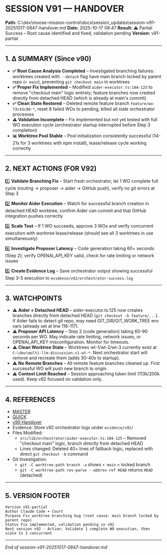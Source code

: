 # SESSION V91 — HANDOVER
**Path:** C:\dev\moose-mission-control\docs\session_updates\session-v91-20251017-0847-handover.md
**Date:** 2025-10-17 08:47
**Result:** ⚠️ Partial Success – Root cause identified and fixed, validation pending
**Version:** v91-partial

---

## 1. Δ SUMMARY (Since v90)

- **✅ Root Cause Analysis Completed** – Investigated branching failures: worktrees created with `--detach` flag have main branch locked by parent repo (`+ main`), preventing `git checkout main` in worktrees
- **✅ Proper Fix Implemented** – Modified `aider-executor.ts:104-125` to remove "checkout main" logic entirely; feature branches now created directly from detached HEAD (which is already at main's commit)
- **✅ Clean State Restored** – Deleted remote feature branch `feature/wo-73c43c90-*`, reset 8 failed WOs to pending, killed all stale orchestrator processes
- **⚠️ Validation Incomplete** – Fix implemented but not yet tested with full WO execution cycle (orchestrator startup interrupted before Step 3 completion)
- **📊 Worktree Pool Stable** – Pool initialization consistently successful (14-21s for 3 worktrees with npm install), lease/release cycle working correctly

---

## 2. NEXT ACTIONS (FOR V92)

1️⃣ **Validate Branching Fix** – Start fresh orchestrator, let 1 WO complete full cycle (routing → proposer → aider → GitHub push), verify no git errors at Step 3

2️⃣ **Monitor Aider Execution** – Watch for successful branch creation in detached HEAD worktree, confirm Aider can commit and that GitHub integration pushes correctly

3️⃣ **Scale Test** – If 1 WO succeeds, approve 3 WOs and verify concurrent execution with worktree lease/release (should see all 3 worktrees in use simultaneously)

4️⃣ **Investigate Proposer Latency** – Code generation taking 60+ seconds (Step 2); verify OPENAI_API_KEY valid, check for rate limiting or network issues

5️⃣ **Create Evidence Log** – Save orchestrator output showing successful Step 3-5 execution to `evidence/v92/orchestrator-success.log`

---

## 3. WATCHPOINTS

- ⚠️ **Aider + Detached HEAD** – aider-executor.ts:125 now creates branches directly from detached HEAD (`git checkout -b feature/...`). If Aider fails to detect git repo, may need GIT_DIR/GIT_WORK_TREE env vars (already set at line 116-117).
- ⚠️ **Proposer API Latency** – Step 2 (code generation) taking 60-90 seconds per WO. May indicate rate limiting, network issues, or OPENAI_API_KEY misconfiguration. Monitor for timeouts.
- ⚠️ **Clean Worktree State** – Worktrees wt-1/wt-2/wt-3 currently exist at `C:\dev\multi-llm-discussion-v1-wt-*`. Next orchestrator start will remove and recreate them (adds 30-40s to startup).
- ⚠️ **No Remote Branches** – All remote feature branches cleaned up. First successful WO will push new branch to origin.
- ⚠️ **Context Limit Reached** – Session approaching token limit (113k/200k used). Keep v92 focused on validation only.

---

## 4. REFERENCES

- [MASTER](C:\dev\moose-mission-control\docs\session_updates\SESSION_HANDOVER_MASTER.md)
- [QUICK](C:\dev\moose-mission-control\docs\session_updates\SESSION_START_QUICK.md)
- [v90 Handover](C:\dev\moose-mission-control\docs\session_updates\session-v90-20251017-0919-handover.md)
- Evidence: Store v92 orchestrator logs under `evidence/v92/`
- Files Modified:
  - `src/lib/orchestrator/aider-executor.ts:104-125` – Removed "checkout main" logic, branch directly from detached HEAD
  - Lines changed: Deleted 40+ lines of fallback logic, replaced with direct `git checkout -b` command
- Git Investigation:
  - `git -C worktree-path branch -a` shows `+ main` = locked branch
  - `git -C worktree-path rev-parse --abbrev-ref HEAD` returns `HEAD` (detached)

---

## 5. VERSION FOOTER
```
Version v91-partial
Author Claude Code + Court
Purpose Fix worktree branching bug (root cause: main branch locked by parent repo)
Status Fix implemented, validation pending in v92
Next session v92 - Action: Validate 1 complete WO execution, then scale to 3 concurrent
```
---
*End of session-v91-20251017-0847-handover.md*

